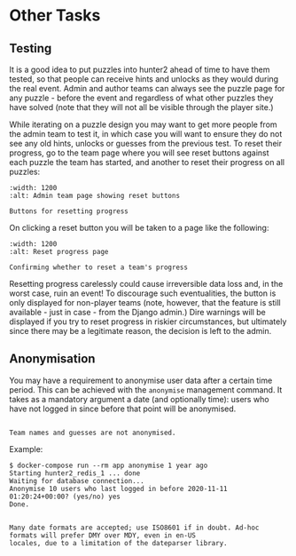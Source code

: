 # Other Tasks

## Testing

It is a good idea to put puzzles into hunter2 ahead of time to have them tested, so that people can receive hints and
unlocks as they would during the real event. Admin and author teams can always see the puzzle page for any puzzle -
before the event and regardless of what other puzzles they have solved (note that they will not all be visible through
the player site.)

While iterating on a puzzle design you may want to get more people from the admin team to test it, in which case you
will want to ensure they do not see any old hints, unlocks or guesses from the previous test. To reset their progress,
go to the team page where you will see reset buttons against each puzzle the team has started, and another to reset
their progress on all puzzles:

```{figure} img/admin_team_reset.png
:width: 1200
:alt: Admin team page showing reset buttons

Buttons for resetting progress
```

On clicking a reset button you will be taken to a page like the following:

```{figure} img/admin_team_reset_confirm.png
:width: 1200
:alt: Reset progress page

Confirming whether to reset a team's progress
```

Resetting progress carelessly could cause irreversible data loss and, in the worst case, ruin an event! To discourage
such eventualities, the button is only displayed for non-player teams (note, however, that the feature is still
available - just in case - from the Django admin.) Dire warnings will be displayed if you try to reset progress in
riskier circumstances, but ultimately since there may be a legitimate reason, the decision is left to the admin.

## Anonymisation

You may have a requirement to anonymise user data after a certain time period. This can be achieved with the
`anonymise` management command. It takes as a mandatory argument a date (and optionally time): users who have not logged
in since before that point will be anonymised.

```{note}

Team names and guesses are not anonymised.
```

Example:
```shell-session
$ docker-compose run --rm app anonymise 1 year ago
Starting hunter2_redis_1 ... done
Waiting for database connection...
Anonymise 10 users who last logged in before 2020-11-11 01:20:24+00:00? (yes/no) yes
Done.
```

```{note}

Many date formats are accepted; use ISO8601 if in doubt. Ad-hoc formats will prefer DMY over MDY, even in en-US
locales, due to a limitation of the dateparser library.
```
